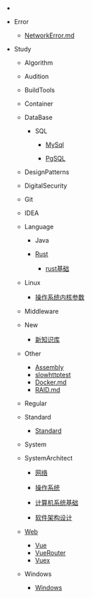 * 

* Error
  
  * [NetworkError.md](error%2FNetworkError.md)

* Study
  
  * Algorithm
  
  * Audition
  
  * BuildTools
  
  * Container
  
  * DataBase
    
    * SQL
      
      * [MySql](/study/DataBase/SQL/MySQL/README.md)
      
      * [PgSQL](/study/DataBase/SQL/PgSQL/README.md)
  
  * DesignPatterns
  
  * DigitalSecurity
  
  * Git
  
  * IDEA
  
  * Language
    
    * Java
    
    * [Rust](/study/Language/Rust/Rust.md)
      
      * [rust基础](/study/Language/Rust/README.md)
  
  * Linux
    
    * [操作系统内核参数](/study/Linux/sysctl.md)
  
  * Middleware
  
  * New
    
    * [新知识库](/study/New/README.md)
  
  * Other
    
    * [Assembly](study/Other/Assembly.md)
    * [slowhttptest](study/Other/slowhttptest.md)
    * [Docker.md](study/Other/Docker.md)
    * [RAID.md](study/Other/RAID.md)
  
  * Regular
  
  * Standard
    
    * [Standard](study/Standard/ANS1.md)
  
  * System
  
  * SystemArchitect
    
    * [网络](study/SystemArchitect/net/README.md)
    
    * [操作系统](study/SystemArchitect/操作系统.md)
    
    * [计算机系统基础](study/SystemArchitect/计算机系统基础.md)
    
    * [软件架构设计](study/SystemArchitect/软件架构设计.md)
  
  * [Web](study/Web/README.md)
    
    * [Vue](study/Web/Vue.md)
    * [VueRouter](study/Web/VueRouter.md)
    * [Vuex](study/Web/Vuex.md)
  
  * Windows
    
    * [Windows](study/Windows/README.md)
